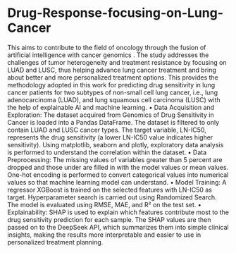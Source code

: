 # Drug-Response-focusing-on-Lung-Cancer
This aims to contribute to the field of oncology through the fusion of artificial intelligence with cancer genomics . The study addresses the challenges of tumor heterogeneity and treatment resistance by focusing on LUAD and LUSC, thus helping advance lung cancer treatment and bring about better and more personalized treatment options.
This provides the methodology adopted in this work for predicting drug sensitivity in lung cancer patients for two subtypes of non-small cell lung cancer, i.e., lung adenocarcinoma (LUAD), and lung squamous cell carcinoma (LUSC) with the help of explainable AI and machine learning.
•	Data Acquisition and Exploration: The dataset acquired from Genomics of Drug Sensitivity in Cancer is loaded into a Pandas DataFrame. The dataset is filtered to only contain LUAD and LUSC cancer types. The target variable, LN-IC50, represents the drug sensitivity (a lower LN-IC50 value indicates higher sensitivity). Using matplotlib, seaborn and plotly, exploratory data analysis is performed to understand the correlation within the dataset.
•	Data Preprocessing: The missing values of variables greater than 5 percent are dropped and those under are filled in with the model values or mean values. One-hot encoding is performed to convert categorical values into numerical values so that machine learning model can understand.
•	Model Training: A regressor XGBoost is trained on the selected features with LN-IC50 as target. Hyperparameter search is carried out using Randomized Search. The model is evaluated using RMSE, MAE, and R² on the test set.
•	Explainability: SHAP is used to explain which features contribute most to the drug sensitivity prediction for each sample. The SHAP values are then passed on to the DeepSeek API, which summarizes them into simple clinical insights, making the results more interpretable and easier to use in personalized treatment planning.
